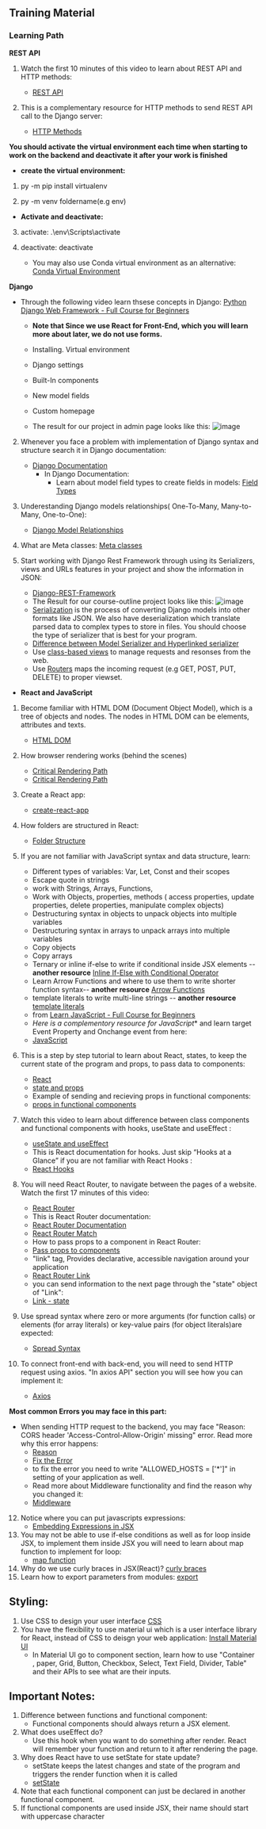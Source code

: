 ## Training Material

### Learning Path

**REST API**
1. Watch the first 10 minutes of this video to learn about REST API and HTTP methods:
      - [REST API](https://www.youtube.com/watch?v=Q-BpqyOT3a8")

2. This is a complementary resource for HTTP methods to send REST API call to the Django server:
      - [HTTP Methods](https://restfulapi.net/http-methods/")

**You should activate the virtual environment each time when starting to work on the backend and deactivate it after your work is finished**
 
- **create the virtual environment:** 
1. py -m pip install virtualenv

2. py -m venv foldername(e.g env)
   
- **Activate and deactivate:**
3. activate: .\env\Scripts\activate
4. deactivate: deactivate
  
     - You may also use Conda virtual environment as an alternative: [Conda Virtual Environment](https://docs.conda.io/projects/conda/en/latest/user-guide/concepts/environments.html)

**Django**
- Through the following video learn thsese concepts in Django: [Python Django Web Framework - Full Course for Beginners](https://www.youtube.com/watch?v=F5mRW0jo-U4)
     - **Note that Since we use React for Front-End, which you will learn more about later, we do not use forms.**
     - Installing. Virtual environment 
     - Django settings
     - Built-In components
     - New model fields 
     - Custom homepage 
   
  - The result for our project in admin page looks like this:
![image](https://github.com/yaldaafshar/research/blob/master/Training%20Material/admin.jpg)

2. Whenever you face a problem with implementation of Django syntax and structure search it in Django documentation:
    - [Django Documentation](https://docs.djangoproject.com/en/3.1/)
      - In Django Documentation:
        - Learn about model field types to create fields in models: [Field Types](https://docs.djangoproject.com/en/3.1/topics/forms/modelforms/#topics-forms-modelforms)
    
3. Underestanding Django models relationships( One-To-Many, Many-to-Many, One-to-One):
    - [Django Model Relationships](https://www.youtube.com/watch?v=2KqhBkMv7aM)

4. What are Meta classes: [Meta classes](https://stackoverflow.com/questions/100003/what-are-metaclasses-in-python)

5. Start working with Django Rest Framework through using its Serializers, views and URLs features in your project and show the information in JSON:
    - [Django-REST-Framework](https://www.django-rest-framework.org/tutorial/quickstart/)
    - The Result for our course-outline project looks like this:
![image](https://github.com/yaldaafshar/research/blob/master/Training%20Material/Rest-Framework.jpg)
    - [Serialization](https://www.django-rest-framework.org/api-guide/serializers/) is the process of converting Django models into other formats like JSON. We also have deserialization which translate parsed data to complex types to store in files. You should choose the type of serializer that is best for your program.
    - [Difference between Model Serializer and Hyperlinked serializer](https://stackoverflow.com/questions/33421147/what-is-the-benefit-of-using-a-hyperlinkedmodelserializer-in-drf)
    - Use [class-based views](https://www.django-rest-framework.org/tutorial/3-class-based-views/) to manage requests and resonses from the web.
    - Use [Routers](https://www.django-rest-framework.org/api-guide/routers/) maps the incoming request (e.g GET, POST, PUT, DELETE) to proper viewset. 
    
- **React and JavaScript**
1. Become familiar with HTML DOM (Document Object Model), which is a tree of objects and nodes. The nodes in HTML DOM can be elements, attributes and texts.
    - [HTML DOM](https://www.youtube.com/watch?v=RbQGn6vBlys")

2. How browser rendering works (behind the scenes)
    - [Critical Rendering Path](https://blog.logrocket.com/how-browser-rendering-works-behind-the-scenes-6782b0e8fb10/)
    - [Critical Rendering Path](https://developer.mozilla.org/en-US/docs/Web/Performance/Critical_rendering_path)

3. Create a React app:
    - [create-react-app](https://github.com/facebook/create-react-app)

4. How folders are structured in React:
    - [Folder Structure](https://www.freecodecamp.org/news/quick-guide-to-understanding-and-creating-reactjs-apps-8457ee8f7123/)

5. If you are not familiar with JavaScript syntax and data structure, learn:
    - Different types of variables: Var, Let, Const and their scopes
    - Escape quote in strings
    - work with Strings, Arrays, Functions, 
    - Work with Objects, properties, methods ( access properties, update properties, delete properties, manipulate complex objects)
    - Destructuring syntax in objects to unpack objects into multiple variables
    - Destructuring syntax in arrays to unpack arrays into multiple variables
    - Copy objects
    - Copy arrays  
    - Ternary or inline if-else to write if conditional inside JSX elements -- **another resource** [Inline If-Else with Conditional Operator](https://reactjs.org/docs/conditional-rendering.html)
    - Learn Arrow Functions and where to use them to write shorter function syntax-- **another resource** [Arrow Functions](https://developer.mozilla.org/en-US/docs/Web/JavaScript/Reference/Functions/Arrow_functions)
    - template literals to write multi-line strings -- **another resource** [template literals](https://developer.mozilla.org/en-US/docs/Web/JavaScript/Reference/Template_literals)
    - from [Learn JavaScript - Full Course for Beginners](https://www.youtube.com/watch?v=PkZNo7MFNFg)
    - *Here is a complementory resource for JavaScript** and learn target Event Property and Onchange event from here:
    - [JavaScript](https://www.w3schools.com/js/)

7. This is a step by step tutorial to learn about React, states, to keep the current state of the program and props, to pass data to components:
    - [React](https://reactjs.org/docs/hello-world.html)
    - [state and props](https://reactjs.org/docs/faq-state.html)
    - Example of sending and recieving props in functional components:
    - [props in functional components](https://stackoverflow.com/questions/39963565/react-passing-down-props-to-functional-components)

8. Watch this video to learn about difference between class components and functional components with hooks, useState and useEffect :
    - [useState and useEffect](https://www.youtube.com/watch?v=iEVcCdbF1WQ")
    - This is React documentation for hooks. Just skip “Hooks at a Glance” if you are not familiar with React Hooks :
    - [React Hooks](https://reactjs.org/docs/hooks-intro.html)

9. You will need React Router, to navigate between the pages of a website. Watch the first 17 minutes of this video:
    - [React Router](https://www.youtube.com/watch?v=Law7wfdg_ls&pbjreload=101")
    - This is React Router documentation:
    - [React Router Documentation](https://reactrouter.com/web/guides/quick-start")
    - [React Router Match](https://reactrouter.com/web/api/match")
    - How to pass props to a component in React Router:
    - [Pass props to components](https://ui.dev/react-router-v4-pass-props-to-components/)
    - "link" tag, Provides declarative, accessible navigation around your application
    - [React Router Link](https://reactrouter.com/web/api/Link)
    - you can send information to the next page through the "state" object of "Link":
    - [Link - state](https://stackoverflow.com/questions/41736048/what-is-a-state-in-link-component-of-react-router)

10. Use spread syntax where zero or more arguments (for function calls) or elements (for array literals) or key-value pairs (for object literals)are expected:
    - [Spread Syntax](https://developer.mozilla.org/en-US/docs/Web/JavaScript/Reference/Operators/Spread_syntax)
11. To connect front-end with back-end, you will need to send HTTP request using axios. "In axios API" section you will see how you can implement it:
    - [Axios](https://github.com/axios/axios)

**Most common Errors you may face in this part:**
 - When sending HTTP request to the backend, you may face "Reason: CORS header 'Access-Control-Allow-Origin' missing" error. Read more why this error happens:
     - [Reason](https://stackoverflow.com/questions/31276220/%20%20%20%20cors-header-access-control-allow-origin-missing)
     - [Fix the Error](https://stackoverflow.com/questions/35760943/how-can-i-enable-cors-on-django-rest-framework)
     - to fix the error you need to write "ALLOWED_HOSTS = ['*']" in setting of your application as well.
     - Read more about Middleware functionality and find the reason why you changed it:
     - [Middleware](https://docs.djangoproject.com/en/3.1/topics/http/middleware/)
    
12. Notice where you can put javascripts expressions:
    - [Embedding Expressions in JSX ](https://reactjs.org/docs/introducing-jsx.html)
13. You may not be able to use if-else conditions as well as for loop inside JSX, to implement them inside JSX you will need to learn about map function to implement for loop:
    - [map function](https://developer.mozilla.org/en-US/docs/Web/JavaScript/Reference/Global_Objects/Array/map)
14. Why do we use curly braces in JSX(React)?
[curly braces](https://stackoverflow.com/questions/43904825/what-do-curly-braces-mean-in-jsx-react)
15. Learn how to export parameters from modules:
[export](https://www.geeksforgeeks.org/reactjs-importing-exporting/)

## Styling:
1. Use CSS to design your user interface [CSS](https://www.w3schools.com/css/) 
2. You have the flexibility to use material ui which is a user interface library for React, instead of CSS to deisgn your web application:
[Install Material UI](https://material-ui.com/getting-started/installation/) 
    - In Material UI go to component section, learn how to use "Container , paper, Grid, Button, Checkbox, Select, Text Field, Divider, Table" and their APIs to see what are their inputs.

## Important Notes:
1. Difference between functions and functional component:
    - Functional components should always return a JSX element.
2. What does useEffect do? 
    - Use this hook when you want to do something after render. React will remember your function and return to it after rendering the page.
3. Why does React have to use setState for state update?
    - setState keeps the latest changes and state of the program and triggers the render function when it is called
    - [setState](https://stackoverflow.com/questions/53098873/why-does-react-have-to-use-setstate-for-state-update)
4. Note that each functional component can just be declared in another functional component.
5. If functional components are used inside JSX, their name should start with uppercase character

